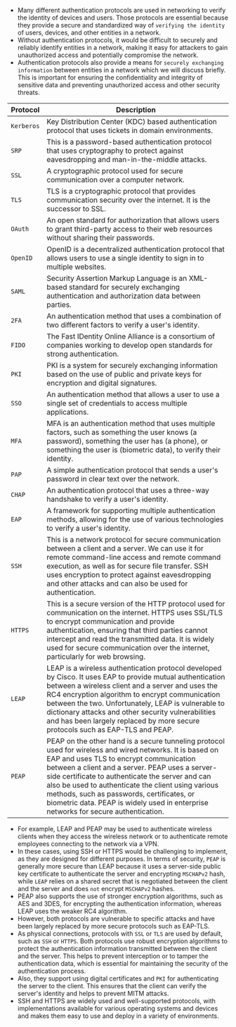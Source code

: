 - Many different authentication protocols are used in networking to verify the identity of devices and users. Those protocols are essential because they provide a secure and standardized way of `verifying the identity` of users, devices, and other entities in a network. 
- Without authentication protocols, it would be difficult to securely and reliably identify entities in a network, making it easy for attackers to gain unauthorized access and potentially compromise the network.
- Authentication protocols also provide a means for `securely exchanging information` between entities in a network which we will discuss briefly. This is important for ensuring the confidentiality and integrity of sensitive data and preventing unauthorized access and other security threats. 

| **Protocol** | **Description** |
| --- | --- |
| `Kerberos` | Key Distribution Center (KDC) based authentication protocol that uses tickets in domain environments. |
| `SRP` | This is a password-based authentication protocol that uses cryptography to protect against eavesdropping and man-in-the-middle attacks. |
| `SSL` | A cryptographic protocol used for secure communication over a computer network. |
| `TLS` | TLS is a cryptographic protocol that provides communication security over the internet. It is the successor to SSL. |
| `OAuth` | An open standard for authorization that allows users to grant third-party access to their web resources without sharing their passwords. |
| `OpenID` | OpenID is a decentralized authentication protocol that allows users to use a single identity to sign in to multiple websites. |
| `SAML` | Security Assertion Markup Language is an XML-based standard for securely exchanging authentication and authorization data between parties. |
| `2FA` | An authentication method that uses a combination of two different factors to verify a user's identity. |
| `FIDO` | The Fast IDentity Online Alliance is a consortium of companies working to develop open standards for strong authentication. |
| `PKI` | PKI is a system for securely exchanging information based on the use of public and private keys for encryption and digital signatures. |
| `SSO` | An authentication method that allows a user to use a single set of credentials to access multiple applications. |
| `MFA` | MFA is an authentication method that uses multiple factors, such as something the user knows (a password), something the user has (a phone), or something the user is (biometric data), to verify their identity. |
| `PAP` | A simple authentication protocol that sends a user's password in clear text over the network. |
| `CHAP` | An authentication protocol that uses a three-way handshake to verify a user's identity. |
| `EAP` | A framework for supporting multiple authentication methods, allowing for the use of various technologies to verify a user's identity. |
| `SSH` | This is a network protocol for secure communication between a client and a server. We can use it for remote command-line access and remote command execution, as well as for secure file transfer. SSH uses encryption to protect against eavesdropping and other attacks and can also be used for authentication. |
| `HTTPS` | This is a secure version of the HTTP protocol used for communication on the internet. HTTPS uses SSL/TLS to encrypt communication and provide authentication, ensuring that third parties cannot intercept and read the transmitted data. It is widely used for secure communication over the internet, particularly for web browsing. |
| `LEAP` | LEAP is a wireless authentication protocol developed by Cisco. It uses EAP to provide mutual authentication between a wireless client and a server and uses the RC4 encryption algorithm to encrypt communication between the two. Unfortunately, LEAP is vulnerable to dictionary attacks and other security vulnerabilities and has been largely replaced by more secure protocols such as EAP-TLS and PEAP. |
| `PEAP` | PEAP on the other hand is a secure tunneling protocol used for wireless and wired networks. It is based on EAP and uses TLS to encrypt communication between a client and a server. PEAP uses a server-side certificate to authenticate the server and can also be used to authenticate the client using various methods, such as passwords, certificates, or biometric data. PEAP is widely used in enterprise networks for secure authentication. |

- For example, LEAP and PEAP may be used to authenticate wireless clients when they access the wireless network or to authenticate remote employees connecting to the network via a VPN. 
- In these cases, using SSH or HTTPS would be challenging to implement, as they are designed for different purposes. In terms of security, `PEAP` is generally more secure than LEAP because it uses a server-side public key certificate to authenticate the server and encrypting `MSCHAPv2` hash, while `LEAP` relies on a shared secret that is negotiated between the client and the server and does `not` encrypt `MSCHAPv2` hashes. 
- PEAP also supports the use of stronger encryption algorithms, such as AES and 3DES, for encrypting the authentication information, whereas LEAP uses the weaker RC4 algorithm.
- However, both protocols are vulnerable to specific attacks and have been largely replaced by more secure protocols such as EAP-TLS.
- As physical connections, protocols with `SSL` or `TLS` are used by default, such as `SSH` or `HTTPS`. Both protocols use robust encryption algorithms to protect the authentication information transmitted between the client and the server. This helps to prevent interception or to tamper the authentication data, which is essential for maintaining the security of the authentication process.
- Also, they support using digital certificates and `PKI` for authenticating the server to the client. This ensures that the client can verify the server's identity and helps to prevent MITM attacks. 
- SSH and HTTPS are widely used and well-supported protocols, with implementations available for various operating systems and devices and makes them easy to use and deploy in a variety of environments.